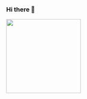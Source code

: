 ### Hi there 👋
<div id="header" aling="center">
  <img src="https://media.giphy.com/media/26tn33aiTi1jkl6H6/giphy.gif" width= "200" />
</div>
<!--
**AngeloVellar/AngeloVellar** is a ✨ _special_ ✨ repository because its `README.md` (this file) appears on your GitHub profile.

Here are some ideas to get you started:

- 🔭 I’m currently working on ...
- 🌱 I’m currently learning ...
- 👯 I’m looking to collaborate on ...
- 🤔 I’m looking for help with ...
- 💬 Ask me about ...
- 📫 How to reach me: ...
- 😄 Pronouns: ...
- ⚡ Fun fact: ...
-->
